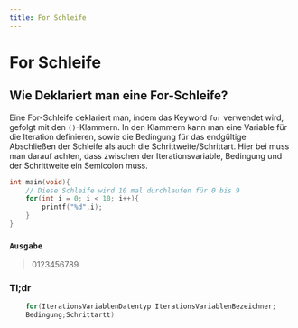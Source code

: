 ```yaml
---
title: For Schleife
---
```

# For Schleife
## Wie Deklariert man eine For-Schleife?
Eine For-Schleife deklariert man, indem das Keyword ``for`` verwendet wird, gefolgt mit den ``()``-Klammern. In den Klammern kann man eine Variable für die Iteration definieren, sowie die Bedingung für das endgültige Abschließen der Schleife als auch die Schrittweite/Schrittart. Hier bei muss man darauf achten, dass zwischen der Iterationsvariable, Bedingung und der Schrittweite ein Semicolon muss.
```c
int main(void){
	// Diese Schleife wird 10 mal durchlaufen für 0 bis 9
	for(int i = 0; i < 10; i++){
		printf("%d",i);
	}
}
```
### ``Ausgabe``
> 0123456789
### Tl;dr
```c
	for(IterationsVariablenDatentyp IterationsVariablenBezeichner;
	Bedingung;Schrittartt)
```